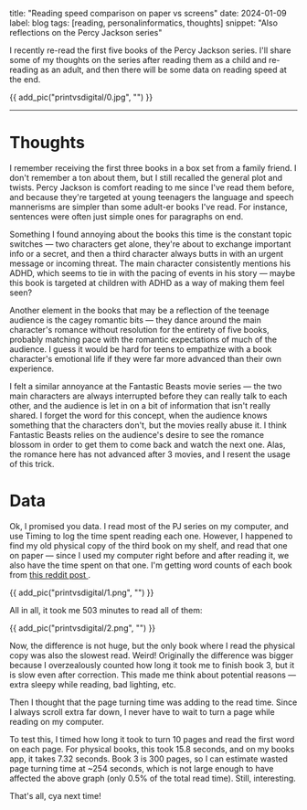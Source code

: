 title: "Reading speed comparison on paper vs screens"
date: 2024-01-09
label: blog
tags: [reading, personalinformatics, thoughts]
snippet: "Also reflections on the Percy Jackson series"

I recently re-read the first five books of the Percy Jackson series. I'll share some of my thoughts on the series after reading them as a child and re-reading as an adult, and then there will be some data on reading speed at the end.

{{ add_pic("printvsdigital/0.jpg", "") }}

<hr>

# Thoughts
I remember receiving the first three books in a box set from a family friend. I don't remember a ton about them, but I still recalled the general plot and twists. Percy Jackson is comfort reading to me since I've read them before, and because they're targeted at young teenagers the language and speech mannerisms are simpler than some adult-er books I've read. For instance, sentences were often just simple ones for paragraphs on end. 

Something I found annoying about the books this time is the constant topic switches — two characters get alone, they're about to exchange important info or a secret, and then a third character always butts in with an urgent message or incoming threat. The main character consistently mentions his ADHD, which seems to tie in with the pacing of events in his story — maybe this book is targeted at children with ADHD as a way of making them feel seen?

Another element in the books that may be a reflection of the teenage audience is the cagey romantic bits — they dance around the main character's romance without resolution for the entirety of five books, probably matching pace with the romantic expectations of much of the audience. I guess it would be hard for teens to empathize with a book character's emotional life if they were far more advanced than their own experience. 

I felt a similar annoyance at the Fantastic Beasts movie series — the two main characters are always interrupted before they can really talk to each other, and the audience is let in on a bit of information that isn't really shared. I forget the word for this concept, when the audience knows something that the characters don't, but the movies really abuse it. I think Fantastic Beasts relies on the audience's desire to see the romance blossom in order to get them to come back and watch the next one. Alas, the romance here has not advanced after 3 movies, and I resent the usage of this trick. 

# Data

Ok, I promised you data. I read most of the PJ series on my computer, and use Timing to log the time spent reading each one. However, I happened to find my old physical copy of the third book on my shelf, and read that one on paper — since I used my computer right before and after reading it, we also have the time spent on that one. I'm getting word counts of each book from <a href="https://www.reddit.com/r/camphalfblood/comments/hm3gh8/numbers_the_length_of_percy_jackson/"> this reddit post </a>.

{{ add_pic("printvsdigital/1.png", "") }}

All in all, it took me 503 minutes to read all of them:

{{ add_pic("printvsdigital/2.png", "") }}

Now, the difference is not huge, but the only book where I read the physical copy was also the slowest read. Weird! Originally the difference was bigger because I overzealously counted how long it took me to finish book 3, but it is slow even after correction. This made me think about potential reasons — extra sleepy while reading, bad lighting, etc.

Then I thought that the page turning time was adding to the read time. Since I always scroll extra far down, I never have to wait to turn a page while reading on my computer.

To test this, I timed how long it took to turn 10 pages and read the first word on each page. For physical books, this took 15.8 seconds, and on my books app, it takes 7.32 seconds. Book 3 is 300 pages, so I can estimate wasted page turning time at ~254 seconds, which is not large enough to have affected the above graph (only 0.5% of the total read time). Still, interesting. 

That's all, cya next time!
